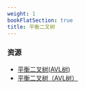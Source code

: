 ```yaml
---
weight: 1
bookFlatSection: true
title: 平衡二叉树
---
```


### 资源
* [平衡二叉树(AVL树)](https://www.bilibili.com/video/BV1tZ421q72h/?spm_id_from=333.337.search-card.all.click&vd_source=5d0a312dde384d3900a4eed32188b8f2)
* [平衡二叉树（AVL树）](https://www.bilibili.com/video/BV1S94y1V7wL/?spm_id_from=333.337.search-card.all.click&vd_source=5d0a312dde384d3900a4eed32188b8f2)